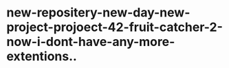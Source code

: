 # new-repositery-new-day-new-project-projoect-42-fruit-catcher-2-now-i-dont-have-any-more-extentions..